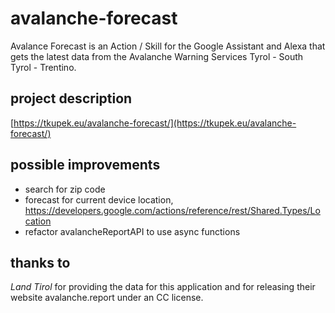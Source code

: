 # avalanche-forecast
Avalance Forecast is an Action / Skill for the Google Assistant and Alexa that gets the latest data from the Avalanche Warning Services Tyrol - South Tyrol - Trentino.

## project description
[https://tkupek.eu/avalanche-forecast/](https://tkupek.eu/avalanche-forecast/)

## possible improvements
- search for zip code
- forecast for current device location, https://developers.google.com/actions/reference/rest/Shared.Types/Location
- refactor avalancheReportAPI to use async functions

## thanks to
*Land Tirol* for providing the data for this application and for releasing their website avalanche.report under an CC license.